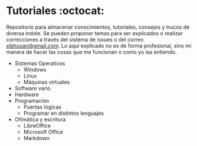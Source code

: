 # Tutoriales :octocat:

Repositorio para almacenar conocimientos, tutoriales, consejos y trucos de diversa índole. Se pueden proponer temas para ser explicados o realizar correcciones a través del sistema de issues o del correo xibhuxan@gmail.com. Lo aquí explicado no es de forma profesional, sino mi manera de hacer las cosas que me funcionan o como yo las entiendo.
+ Sistemas Operativos
  + Windows
  + Linux
  + Máquinas virtuales
+ Software vario
+ Hardware
+ Programación
  + Puertas lógicas
  + Programar en distintos lenguajes
+ Ofimática y escritura
  + LibreOffice
  + Microsoft Office
  + Markdown
